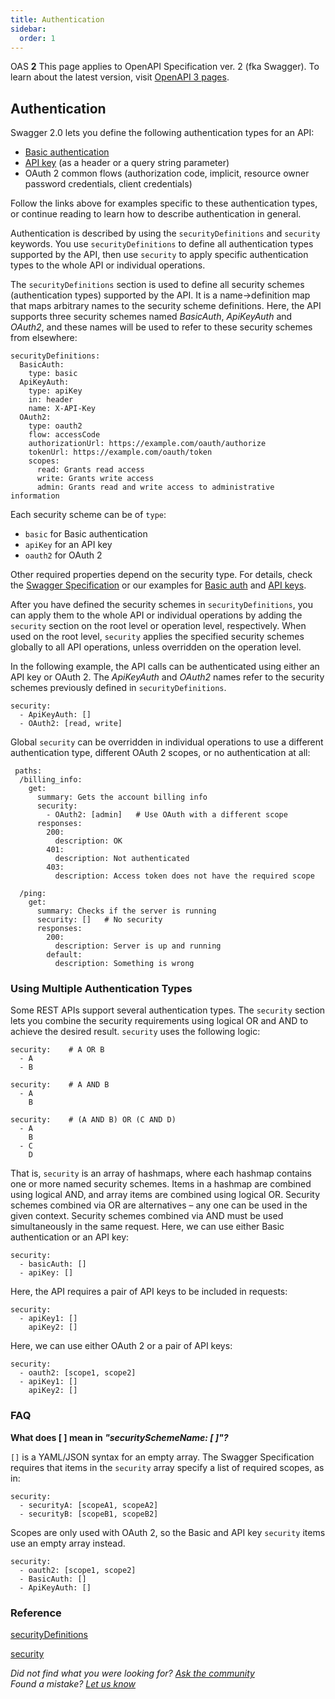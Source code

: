```yaml
---
title: Authentication
sidebar:
  order: 1
---
```


OAS **2** This page applies to OpenAPI Specification ver. 2 (fka Swagger). To learn about the latest version, visit [OpenAPI 3 pages](/docs/specification/authentication).

## Authentication

Swagger 2.0 lets you define the following authentication types for an API:

- [Basic authentication](/docs/specification/2-0/authentication/basic-authentication/)
- [API key](/docs/specification/2-0/authentication/api-keys/) (as a header or a query string parameter)
- OAuth 2 common flows (authorization code, implicit, resource owner password credentials, client credentials)

Follow the links above for examples specific to these authentication types, or continue reading to learn how to describe authentication in general.

Authentication is described by using the `securityDefinitions` and `security` keywords. You use `securityDefinitions` to define all authentication types supported by the API, then use `security` to apply specific authentication types to the whole API or individual operations.

The `securityDefinitions` section is used to define all security schemes (authentication types) supported by the API. It is a name->definition map that maps arbitrary names to the security scheme definitions. Here, the API supports three security schemes named _BasicAuth_, _ApiKeyAuth_ and _OAuth2_, and these names will be used to refer to these security schemes from elsewhere:

    securityDefinitions:
      BasicAuth:
        type: basic
      ApiKeyAuth:
        type: apiKey
        in: header
        name: X-API-Key
      OAuth2:
        type: oauth2
        flow: accessCode
        authorizationUrl: https://example.com/oauth/authorize
        tokenUrl: https://example.com/oauth/token
        scopes:
          read: Grants read access
          write: Grants write access
          admin: Grants read and write access to administrative information

Each security scheme can be of `type`:

- `basic` for Basic authentication
- `apiKey` for an API key
- `oauth2` for OAuth 2

Other required properties depend on the security type. For details, check the [Swagger Specification](https://github.com/OAI/OpenAPI-Specification/blob/master/versions/2.0.md#securitySchemeObject) or our examples for [Basic auth](/docs/specification/2-0/authentication/basic-authentication/) and [API keys](/docs/specification/2-0/authentication/api-keys/).

After you have defined the security schemes in `securityDefinitions`, you can apply them to the whole API or individual operations by adding the `security` section on the root level or operation level, respectively. When used on the root level, `security` applies the specified security schemes globally to all API operations, unless overridden on the operation level.

In the following example, the API calls can be authenticated using either an API key or OAuth 2. The _ApiKeyAuth_ and _OAuth2_ names refer to the security schemes previously defined in `securityDefinitions`.

    security:
      - ApiKeyAuth: []
      - OAuth2: [read, write]

Global `security` can be overridden in individual operations to use a different authentication type, different OAuth 2 scopes, or no authentication at all:

     paths:
      /billing_info:
        get:
          summary: Gets the account billing info
          security:
            - OAuth2: [admin]   # Use OAuth with a different scope
          responses:
            200:
              description: OK
            401:
              description: Not authenticated
            403:
              description: Access token does not have the required scope

      /ping:
        get:
          summary: Checks if the server is running
          security: []   # No security
          responses:
            200:
              description: Server is up and running
            default:
              description: Something is wrong

### Using Multiple Authentication Types

Some REST APIs support several authentication types. The `security` section lets you combine the security requirements using logical OR and AND to achieve the desired result. `security` uses the following logic:

    security:    # A OR B
      - A
      - B

    security:    # A AND B
      - A
        B

    security:    # (A AND B) OR (C AND D)
      - A
        B
      - C
        D

That is, `security` is an array of hashmaps, where each hashmap contains one or more named security schemes. Items in a hashmap are combined using logical AND, and array items are combined using logical OR. Security schemes combined via OR are alternatives – any one can be used in the given context. Security schemes combined via AND must be used simultaneously in the same request. Here, we can use either Basic authentication or an API key:

    security:
      - basicAuth: []
      - apiKey: []

Here, the API requires a pair of API keys to be included in requests:

    security:
      - apiKey1: []
        apiKey2: []

Here, we can use either OAuth 2 or a pair of API keys:

    security:
      - oauth2: [scope1, scope2]
      - apiKey1: []
        apiKey2: []

### FAQ

**What does \[ \] mean in _"securitySchemeName: \[ \]"?_**

`[]` is a YAML/JSON syntax for an empty array. The Swagger Specification requires that items in the `security` array specify a list of required scopes, as in:

    security:
      - securityA: [scopeA1, scopeA2]
      - securityB: [scopeB1, scopeB2]

Scopes are only used with OAuth 2, so the Basic and API key `security` items use an empty array instead.

    security:
      - oauth2: [scope1, scope2]
      - BasicAuth: []
      - ApiKeyAuth: []

### Reference

[securityDefinitions](https://github.com/OAI/OpenAPI-Specification/blob/master/versions/2.0.md#securityDefinitionsObject)

[security](https://github.com/OAI/OpenAPI-Specification/blob/master/versions/2.0.md#securityRequirementObject)

_Did not find what you were looking for? [Ask the community](https://community.smartbear.com/t5/Swagger-Open-Source-Tools/bd-p/SwaggerOSTools)  
Found a mistake? [Let us know](https://github.com/swagger-api/swagger.io/issues)_
